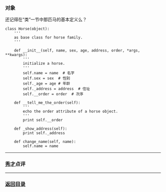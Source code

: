 ### 对象 ###
还记得在“类”一节中那匹马的基本定义么？

	class Horse(object):
		'''
		as base class for horse family.
		'''

		def __init__(self, name, sex, age, address, order, *args, **kwargs):
			'''
			initialize a horse.
			'''
			self.name = name  # 名字
			self.sex = sex  # 性别
			self._age = age # 年龄
			self._address = address  # 住址
			self.__order = order  # 次序

		def __tell_me_the_order(self):
			'''
			echo the order attribute of a horse object.
			'''
			print self.__order

		def _show_address(self):
			print self._address

		def change_name(self, name):
			self.name = name

---
### [秀才](http://zhouguoqiang.cn/ "作者")点评 ###

---
### [返回目录](https://github.com/nagexiucai/manuscripts/blob/master/Python半深入讲义/背诵默写.md "背诵默写") ###